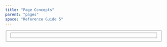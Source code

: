 ```yaml
---
title: "Page Concepts"
parent: "pages"
space: "Reference Guide 5"
---
```



<fieldset class="hidden"><input type="hidden" name="treeId" value=""> <input type="hidden" name="treeRequestId" value="/plugins/pagetree/naturalchildren.action?decorator=none&amp;excerpt=false&amp;sort=position&amp;reverse=false&amp;disableLinks=false&amp;expandCurrent=false"> <input type="hidden" name="treePageId" value=""> <input type="hidden" name="noRoot" value="false"> <input type="hidden" name="rootPageId" value="4522265"> <input type="hidden" name="rootPage" value=""> <input type="hidden" name="startDepth" value="0"> <input type="hidden" name="spaceKey" value="refguide5"> <input type="hidden" name="i18n-pagetree.loading" value="Loading..."> <input type="hidden" name="i18n-pagetree.error.permission" value="Unable to load page tree. It seems that you do not have permission to view the root page."> <input type="hidden" name="i18n-pagetree.eeror.general" value="There was a problem retrieving the page tree. Please check the server log file for more information."> <input type="hidden" name="loginUrl" value=""> <input type="hidden" name="mobile" value="false">

<fieldset class="hidden"><input type="hidden" name="ancestorId" value="4522265"></fieldset>

</fieldset>
